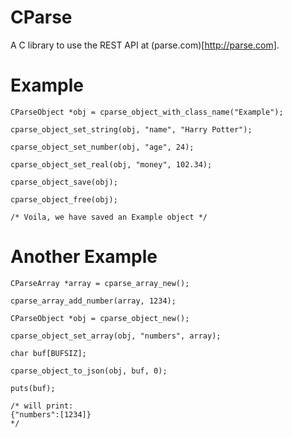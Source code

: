 CParse
======
A C library to use the REST API at (parse.com)[http://parse.com].

Example
=======
```
CParseObject *obj = cparse_object_with_class_name("Example");

cparse_object_set_string(obj, "name", "Harry Potter");

cparse_object_set_number(obj, "age", 24);

cparse_object_set_real(obj, "money", 102.34);

cparse_object_save(obj);

cparse_object_free(obj);

/* Voila, we have saved an Example object */

```

Another Example
===============
```
CParseArray *array = cparse_array_new();

cparse_array_add_number(array, 1234);

CParseObject *obj = cparse_object_new();

cparse_object_set_array(obj, "numbers", array);

char buf[BUFSIZ];

cparse_object_to_json(obj, buf, 0);

puts(buf); 

/* will print:
{"numbers":[1234]}
*/
```